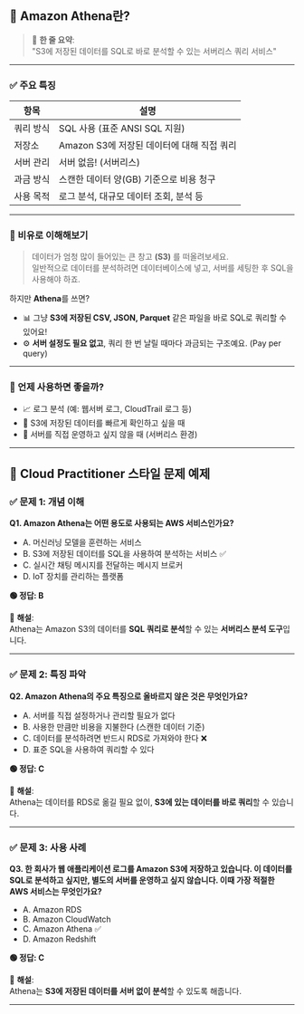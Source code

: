 ## 📘 Amazon Athena란?

> 🧠 **한 줄 요약**:  
> "S3에 저장된 데이터를 SQL로 바로 분석할 수 있는 서버리스 쿼리 서비스"

---

### ✅ 주요 특징

| 항목 | 설명 |
|------|------|
| 쿼리 방식 | SQL 사용 (표준 ANSI SQL 지원) |
| 저장소 | Amazon S3에 저장된 데이터에 대해 직접 쿼리 |
| 서버 관리 | 서버 없음! (서버리스) |
| 과금 방식 | 스캔한 데이터 양(GB) 기준으로 비용 청구 |
| 사용 목적 | 로그 분석, 대규모 데이터 조회, 분석 등 |

---

### 📖 비유로 이해해보기

> 데이터가 엄청 많이 들어있는 큰 창고 **(S3)** 를 떠올려보세요.  
> 일반적으로 데이터를 분석하려면 데이터베이스에 넣고, 서버를 세팅한 후 SQL을 사용해야 하죠.

하지만 **Athena**를 쓰면?

- 📊 그냥 **S3에 저장된 CSV, JSON, Parquet** 같은 파일을 바로 SQL로 쿼리할 수 있어요!
- ⚙️ **서버 설정도 필요 없고**, 쿼리 한 번 날릴 때마다 과금되는 구조예요. (Pay per query)

---

### 🧩 언제 사용하면 좋을까?

- 📈 로그 분석 (예: 웹서버 로그, CloudTrail 로그 등)
- 🔎 S3에 저장된 데이터를 빠르게 확인하고 싶을 때
- 🚫 서버를 직접 운영하고 싶지 않을 때 (서버리스 환경)

---

## 📝 Cloud Practitioner 스타일 문제 예제

### ✅ 문제 1: 개념 이해

**Q1. Amazon Athena는 어떤 용도로 사용되는 AWS 서비스인가요?**

- A. 머신러닝 모델을 훈련하는 서비스  
- B. S3에 저장된 데이터를 SQL을 사용하여 분석하는 서비스 ✅  
- C. 실시간 채팅 메시지를 전달하는 메시지 브로커  
- D. IoT 장치를 관리하는 플랫폼  

**🟢 정답: B**

💬 **해설**:  
Athena는 Amazon S3의 데이터를 **SQL 쿼리로 분석**할 수 있는 **서버리스 분석 도구**입니다.

---

### ✅ 문제 2: 특징 파악

**Q2. Amazon Athena의 주요 특징으로 올바르지 않은 것은 무엇인가요?**

- A. 서버를 직접 설정하거나 관리할 필요가 없다  
- B. 사용한 만큼만 비용을 지불한다 (스캔한 데이터 기준)  
- C. 데이터를 분석하려면 반드시 RDS로 가져와야 한다 ❌  
- D. 표준 SQL을 사용하여 쿼리할 수 있다  

**🟢 정답: C**

💬 **해설**:  
Athena는 데이터를 RDS로 옮길 필요 없이, **S3에 있는 데이터를 바로 쿼리**할 수 있습니다.

---

### ✅ 문제 3: 사용 사례

**Q3. 한 회사가 웹 애플리케이션 로그를 Amazon S3에 저장하고 있습니다. 이 데이터를 SQL로 분석하고 싶지만, 별도의 서버를 운영하고 싶지 않습니다. 이때 가장 적절한 AWS 서비스는 무엇인가요?**

- A. Amazon RDS  
- B. Amazon CloudWatch  
- C. Amazon Athena ✅  
- D. Amazon Redshift  

**🟢 정답: C**

💬 **해설**:  
Athena는 **S3에 저장된 데이터를 서버 없이 분석**할 수 있도록 해줍니다.

---
